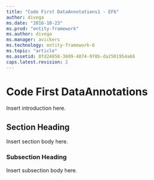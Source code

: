 ```yaml
---
title: "Code First DataAnnotations1 - EF6"
author: divega
ms.date: "2016-10-23"
ms.prod: "entity-framework"
ms.author: divega
ms.manager: avickers
ms.technology: entity-framework-6
ms.topic: "article"
ms.assetid: 8fd24858-3609-4074-978b-da2501954a68
caps.latest.revision: 2
---
```

# Code First DataAnnotations
Insert introduction here.  
  
## Section Heading  
 Insert section body here.  
  
### Subsection Heading  
 Insert subsection body here.